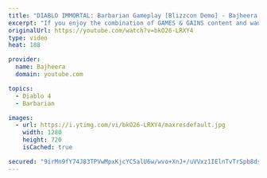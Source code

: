 ```yaml
---
title: "DIABLO IMMORTAL: Barbarian Gameplay [Blizzcon Demo] - Bajheera &amp; Jen First Look (Part 2)"
excerpt: "If you enjoy the combination of GAMES & GAINS content and want to see more like it be sure to: 1. LIKE 2. COMMENT 3. SUBSCRIBE 4. SHARE Thanks for ..."
originalUrl: https://youtube.com/watch?v=bkO26-LRXY4
type: video
heat: 188

provider:
  name: Bajheera
  domain: youtube.com

topics:
  - Diablo 4
  - Barbarian

images:
  - url: https://i.ytimg.com/vi/bkO26-LRXY4/maxresdefault.jpg
    width: 1280
    height: 720
    isCached: true

secured: "9irMn9fY74J83TPVwMpxKjcYC5alU6w/wvo+XnJ+/uVVxz1IElnTvTrSpb8dsJS6NBu4keoK5TP9czmwvnAVda7KCp/ye5fPQSlew3iCIw/eEgZ/sXlfVtn2SDE1HSdxlT53aRDnXvJBhXrOvgiABAZzjO7sqxw24TRePNT37yUtGvkI1TGulhxHVmA4spVXDLTjv4pjobFXrPabt9GZ4ciPFSLc5gbeQMZe/0c+cTGLXfw09sycIxHCMLVBDjYBcqjFD0tfdgYYCbySVW+TQmckKofOiFYfKmGjQt0kQUhEYT8qJAWUfyvZWaPdPWZOocfH+KdL/MwZiLUGP3iOVXiGhUjHb27oilSqC22q8pI9gJDemgb7MclqBtkf7T1DtJhohFmhWsdiQl7MlZGUKw==;cS20wVV8rIiATeEhXvYDDg=="
---
```


